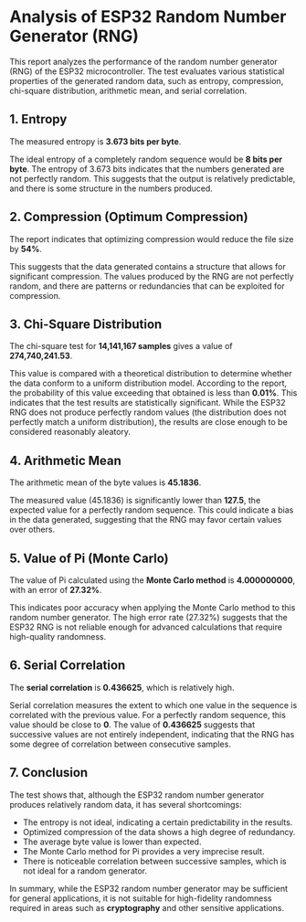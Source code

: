 # Analysis of ESP32 Random Number Generator (RNG)

This report analyzes the performance of the random number generator (RNG) of the ESP32 microcontroller. The test evaluates various statistical properties of the generated random data, such as entropy, compression, chi-square distribution, arithmetic mean, and serial correlation. 

## 1. Entropy

The measured entropy is **3.673 bits per byte**.

The ideal entropy of a completely random sequence would be **8 bits per byte**. The entropy of 3.673 bits indicates that the numbers generated are not perfectly random. This suggests that the output is relatively predictable, and there is some structure in the numbers produced.

## 2. Compression (Optimum Compression)

The report indicates that optimizing compression would reduce the file size by **54%**.

This suggests that the data generated contains a structure that allows for significant compression. The values produced by the RNG are not perfectly random, and there are patterns or redundancies that can be exploited for compression.

## 3. Chi-Square Distribution

The chi-square test for **14,141,167 samples** gives a value of **274,740,241.53**.

This value is compared with a theoretical distribution to determine whether the data conform to a uniform distribution model. According to the report, the probability of this value exceeding that obtained is less than **0.01%**. This indicates that the test results are statistically significant. While the ESP32 RNG does not produce perfectly random values (the distribution does not perfectly match a uniform distribution), the results are close enough to be considered reasonably aleatory.

## 4. Arithmetic Mean

The arithmetic mean of the byte values is **45.1836**.

The measured value (45.1836) is significantly lower than **127.5**, the expected value for a perfectly random sequence. This could indicate a bias in the data generated, suggesting that the RNG may favor certain values over others.

## 5. Value of Pi (Monte Carlo)

The value of Pi calculated using the **Monte Carlo method** is **4.000000000**, with an error of **27.32%**.

This indicates poor accuracy when applying the Monte Carlo method to this random number generator. The high error rate (27.32%) suggests that the ESP32 RNG is not reliable enough for advanced calculations that require high-quality randomness.

## 6. Serial Correlation

The **serial correlation** is **0.436625**, which is relatively high.

Serial correlation measures the extent to which one value in the sequence is correlated with the previous value. For a perfectly random sequence, this value should be close to **0**. The value of **0.436625** suggests that successive values are not entirely independent, indicating that the RNG has some degree of correlation between consecutive samples.

## 7. Conclusion

The test shows that, although the ESP32 random number generator produces relatively random data, it has several shortcomings:

- The entropy is not ideal, indicating a certain predictability in the results.
- Optimized compression of the data shows a high degree of redundancy.
- The average byte value is lower than expected.
- The Monte Carlo method for Pi provides a very imprecise result.
- There is noticeable correlation between successive samples, which is not ideal for a random generator.

In summary, while the ESP32 random number generator may be sufficient for general applications, it is not suitable for high-fidelity randomness required in areas such as **cryptography** and other sensitive applications.
